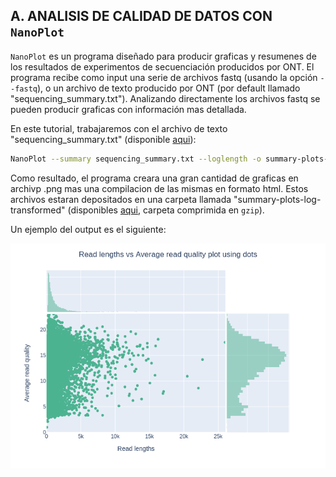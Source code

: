 ## A. ANALISIS DE CALIDAD DE DATOS CON `NanoPlot`
`NanoPlot` es un programa diseñado para producir graficas y resumenes de los resultados de experimentos de secuenciación producidos por ONT. El programa recibe como input una serie de archivos fastq (usando la opción `--fastq`), o un archivo de texto producido por ONT (por default llamado "sequencing_summary.txt"). Analizando directamente los archivos fastq se pueden producir graficas con información mas detallada.

En este tutorial, trabajaremos con el archivo de texto "sequencing_summary.txt" (disponible [aqui](https://drive.google.com/file/d/1dy6Sf3TZVkq7S0GOjyy8UlWolUeFEsxv/view?usp=share_link)): 

```bash
NanoPlot --summary sequencing_summary.txt --loglength -o summary-plots-log-transformed
```

Como resultado, el programa creara una gran cantidad de graficas en archivp .png mas una compilacion de las mismas en formato html. Estos archivos estaran depositados en una carpeta llamada "summary-plots-log-transformed" (disponibles [aqui](https://github.com/siriusb-nox/Taller-Oxford-Nanopore-Dec-2022/tree/main/NanoPlot/), carpeta comprimida en `gzip`).

Un ejemplo del output es el siguiente:

![Longitud vs Calidad de la secuencia](https://github.com/siriusb-nox/Taller-Oxford-Nanopore-Dec-2022/blob/main/IMG/LengthvsQualityScatterPlot_dot.png?raw=true)
